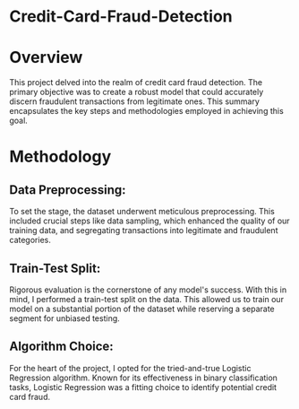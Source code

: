 # Credit-Card-Fraud-Detection
# Overview
This project delved into the realm of credit card fraud detection. The primary objective was to create a robust model that could accurately discern fraudulent transactions from legitimate ones. This summary encapsulates the key steps and methodologies employed in achieving this goal.

# Methodology
## Data Preprocessing: 
To set the stage, the dataset underwent meticulous preprocessing. This included crucial steps like data sampling, which enhanced the quality of our training data, and segregating transactions into legitimate and fraudulent categories.

## Train-Test Split: 
Rigorous evaluation is the cornerstone of any model's success. With this in mind, I performed a train-test split on the data. This allowed us to train our model on a substantial portion of the dataset while reserving a separate segment for unbiased testing.

## Algorithm Choice: 
For the heart of the project, I opted for the tried-and-true Logistic Regression algorithm. Known for its effectiveness in binary classification tasks, Logistic Regression was a fitting choice to identify potential credit card fraud.
